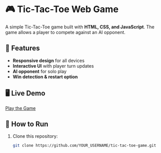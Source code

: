 # 🎮 Tic-Tac-Toe Web Game

A simple Tic-Tac-Toe game built with **HTML, CSS, and JavaScript**. The game allows a player to compete against an AI opponent.

## 🚀 Features
- **Responsive design** for all devices
- **Interactive UI** with player turn updates
- **AI opponent** for solo play
- **Win detection & restart option**

## 🖥️ Live Demo
[Play the Game](https://ent-tic-tac-toe.netlify.app/)

## 📂 How to Run
1. Clone this repository:
   ```sh
   git clone https://github.com/YOUR_USERNAME/tic-tac-toe-game.git
